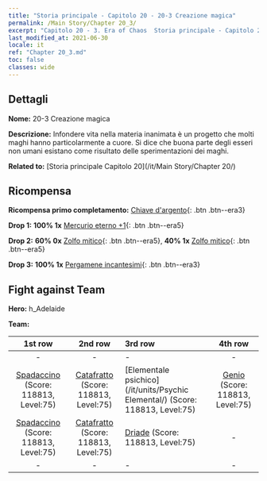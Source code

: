 ```yaml
---
title: "Storia principale - Capitolo 20 - 20-3 Creazione magica"
permalink: /Main Story/Chapter 20_3/
excerpt: "Capitolo 20 - 3. Era of Chaos  Storia principale - Capitolo 20_3. 20-3 Creazione magica"
last_modified_at: 2021-06-30
locale: it
ref: "Chapter 20_3.md"
toc: false
classes: wide
---
```


## Dettagli

 **Nome:** 20-3 Creazione magica

 **Descrizione:** Infondere vita nella materia inanimata è un progetto che molti maghi hanno particolarmente a cuore. Si dice che buona parte degli esseri non umani esistano come risultato delle sperimentazioni dei maghi.

 **Related to:** [Storia principale Capitolo 20](/it/Main Story/Chapter 20/)

## Ricompensa

 **Ricompensa primo completamento:** [Chiave d'argento](/ItemsIT/con_693/){: .btn .btn--era3}

 **Drop 1:** **100% 1x** [Mercurio eterno +1](/ItemsIT/mat_70/){: .btn .btn--era5}

 **Drop 2:** **60% 0x** [Zolfo mitico](/ItemsIT/mat_64/){: .btn .btn--era5}, **40% 1x** [Zolfo mitico](/ItemsIT/mat_64/){: .btn .btn--era5}

 **Drop 3:** **100% 1x** [Pergamene incantesimi](/ItemsIT/con_694/){: .btn .btn--era3}


## Fight against Team
 **Hero:** h_Adelaide

 **Team:**


  | 1st row | 2nd row | 3rd row | 4th row |
  |:----:|:----:|:----|:----:|
  | - | - | - | - |
  | [Spadaccino](/it/units/Swordsman/) (Score: 118813, Level:75)  | [Catafratto](/it/units/Cavalier/) (Score: 118813, Level:75)  | [Elementale psichico](/it/units/Psychic Elemental/) (Score: 118813, Level:75)  | [Genio](/it/units/Genie/) (Score: 118813, Level:75)  |
  | [Spadaccino](/it/units/Swordsman/) (Score: 118813, Level:75)  | [Catafratto](/it/units/Cavalier/) (Score: 118813, Level:75)  | [Driade](/it/units/Sprite/) (Score: 118813, Level:75)  | - |
  | - | - | - | - |


